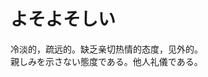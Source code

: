 # よそよそしい

<div class="vocab-term">
<div class="vocab-term-title">冷淡的，疏远的。缺乏亲切热情的态度，见外的。</div>
<div class="vocab-term-content">
親しみを示さない態度である。他人礼儀である。
</div>
</div>